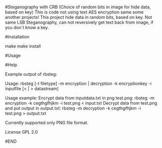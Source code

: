 #Steganography with CRB (Choice of random bits in image for hide data, based on key)
This is code not using text AES encryption same some another projects! This project hide data in random bits, based on key.
Not same LSB Steganography, can not reversively get text back from image, if you don`t know a key.

#Installation

make
make install

#Usage

#Help

Example output of rbsteg:

Usage: rbsteg [-t filetype] -m encryption | decryption -k encryptionkey -i inputfile [< | > datastream]

Usage example:
	Encrypt data from inputdata.txt in png test.png: rbsteg -m encryption -k cegthgfhjkm -i test.png < input.txt
	Decrypt data from test.png and put output in output.txt: rbsteg -m decryption -k cegthgfhjkm -i test.png > output.txt

Currently supported only PNG file format.

License GPL 2.0

#END